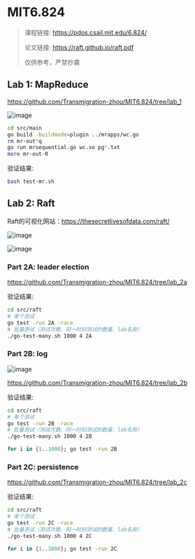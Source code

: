 # MIT6.824

> 课程链接: https://pdos.csail.mit.edu/6.824/
> 
> 论文链接: https://raft.github.io/raft.pdf
>
> 仅供参考，严禁抄袭



## Lab 1: MapReduce

https://github.com/Transmigration-zhou/MIT6.824/tree/lab_1

![image](https://github.com/Transmigration-zhou/MIT6.824/assets/57855015/628db29b-ddff-48b1-9931-c80310c76d08)


```bash
cd src/main
go build -buildmode=plugin ../mrapps/wc.go
rm mr-out*q
go run mrsequential.go wc.so pg*.txt
more mr-out-0
```
验证结果:
```bash
bash test-mr.sh
```

## Lab 2: Raft

Raft的可视化网站：https://thesecretlivesofdata.com/raft/

![image](https://github.com/Transmigration-zhou/MIT6.824/assets/57855015/5325d4ee-7cda-41e9-9dd7-422fb150fa5b)

![image](https://github.com/Transmigration-zhou/MIT6.824/assets/57855015/e031d099-dd7e-46e0-8421-4e0823fcde34)


### Part 2A: leader election

https://github.com/Transmigration-zhou/MIT6.824/tree/lab_2a

验证结果:
```bash
cd src/raft
# 单个测试
go test -run 2A -race
# 批量测试（测试次数、同一时刻测试的数量、lab名称）
./go-test-many.sh 1000 4 2A 
```

### Part 2B: log

![image](https://github.com/Transmigration-zhou/MIT6.824/assets/57855015/b756d545-605b-4fb6-aa63-f37eeda4da52)


https://github.com/Transmigration-zhou/MIT6.824/tree/lab_2b

验证结果:
```bash
cd src/raft
# 单个测试
go test -run 2B -race
# 批量测试（测试次数、同一时刻测试的数量、lab名称）
./go-test-many.sh 1000 4 2B

for i in {1..1000}; go test -run 2B 
```

### Part 2C: persistence

https://github.com/Transmigration-zhou/MIT6.824/tree/lab_2c

验证结果:
```bash
cd src/raft
# 单个测试
go test -run 2C -race
# 批量测试（测试次数、同一时刻测试的数量、lab名称）
./go-test-many.sh 1000 4 2C

for i in {1..1000}; go test -run 2C 
```

